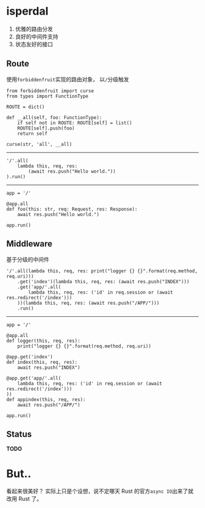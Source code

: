 isperdal
========

1. 优雅的路由分发
2. 良好的中间件支持
3. 状态友好的接口

Route
-----

使用`forbiddenfruit`实现的路由对象，
以`/`分级触发

    from forbiddenfruit import curse
    from types import FunctionType

    ROUTE = dict()

    def __all(self, foo: FunctionType):
        if self not in ROUTE: ROUTE[self] = list()
        ROUTE[self].push(foo)
        return self

    curse(str, 'all', __all)

----------

    '/'.all(
        lambda this, req, res:
            (await res.push("Hello world."))
    ).run()

----------

    app = '/'

    @app.all
    def foo(this: str, req: Request, res: Response):
        await res.push("Hello world.")

    app.run()

Middleware
----------

基于分级的中间件

    '/'.all(lambda this, req, res: print("logger {} {}".format(req.method, req.uri)))
        .get('index')(lambda this, req, res: (await res.push("INDEX")))
        .get('app/'.all(
            lambda this, req, res: ('id' in req.session or (await res.redirect('/index')))
        ))(lambda this, req, res: (await res.push("/APP/")))
        .run()

----------

    app = '/'

    @app.all
    def logger(this, req, res):
        print("logger {} {}".format(req.method, req.uri))

    @app.get('index')
    def index(this, req, res):
        await res.push("INDEX")

    @app.get('app/'.all(
        lambda this, req, res: ('id' in req.session or (await res.redirect('/index')))
    ))
    def appindex(this, req, res):
        await res.push("/APP/")

    app.run()

Status
------

**TODO**


But..
=====

看起来很美好？
实际上只是个设想，说不定哪天 Rust 的官方`async IO`出来了就改用 Rust 了。
